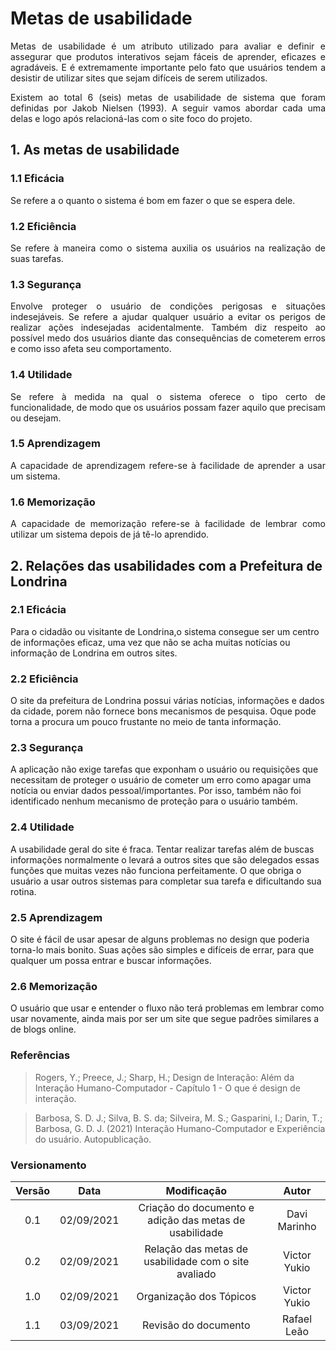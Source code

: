 # Metas de usabilidade

<p align = "justify">
Metas de usabilidade é um atributo utilizado para avaliar e definir e assegurar que produtos interativos sejam fáceis de aprender, eficazes e agradáveis. E é extremamente importante pelo fato que usuários tendem a desistir de utilizar sites que sejam difíceis de serem utilizados.
</p>
<p align = "justify">
Existem ao total 6 (seis) metas de usabilidade de sistema que foram definidas por Jakob Nielsen (1993). A seguir vamos abordar cada uma delas e logo após relacioná-las com o site foco do projeto.
</p>

## 1. As metas de usabilidade

### 1.1 Eficácia

<p align = "justify">
Se refere a o quanto o sistema é bom em fazer o que se espera dele.
</p>

### 1.2 Eficiência

<p align = "justify">
Se refere à maneira como o sistema auxilia os usuários na realização de suas tarefas.
</p>

### 1.3 Segurança

<p align = "justify">
Envolve proteger o usuário de condições perigosas e situações indesejáveis. Se refere a ajudar qualquer usuário a evitar os perigos de realizar ações indesejadas acidentalmente. Também diz respeito ao possível medo dos usuários diante das consequências de cometerem erros e como isso afeta seu comportamento.
</p>

### 1.4 Utilidade

<p align = "justify">
Se refere à medida na qual o sistema oferece o tipo certo de funcionalidade, de modo que os usuários possam fazer aquilo que precisam ou desejam.
</p>

### 1.5 Aprendizagem

<p align = "justify">
A capacidade de aprendizagem refere-se à facilidade de aprender a usar um sistema.
</p>

### 1.6 Memorização

<p align = "justify">
A capacidade de memorização refere-se à facilidade de lembrar como utilizar um sistema depois de já tê-lo aprendido.
</p>

## 2. Relações das usabilidades com a Prefeitura de Londrina

### 2.1 Eficácia

Para o cidadão ou visitante de Londrina,o sistema consegue ser um centro de informações eficaz, uma vez que não se acha muitas notícias ou informação de Londrina em outros sites.

### 2.2 Eficiência

O site da prefeitura de Londrina possui várias notícias, informações e dados da cidade, porem não fornece bons mecanismos de pesquisa. Oque pode torna a procura um pouco frustante no meio de tanta informação.

### 2.3 Segurança

A aplicação não exige tarefas que exponham o usuário ou requisições que necessitam de proteger o usuário de cometer um erro como apagar uma notícia ou enviar dados pessoal/importantes. Por isso, também não foi identificado nenhum mecanismo de proteção para o usuário também.

### 2.4 Utilidade

A usabilidade geral do site é fraca. Tentar realizar tarefas além de buscas informações normalmente o levará a outros sites que são delegados essas funções que muitas vezes não funciona perfeitamente. O que obriga o usuário a usar outros sistemas para completar sua tarefa e dificultando sua rotina.

### 2.5 Aprendizagem

O site é fácil de usar apesar de alguns problemas no design que poderia torna-lo mais bonito. Suas ações são simples e difíceis de errar, para que qualquer um possa entrar e buscar informações.

### 2.6 Memorização

O usuário que usar e entender o fluxo não terá problemas em lembrar como usar novamente, ainda mais por ser um site que segue padrões similares a de blogs online.

### Referências

> Rogers, Y.; Preece, J.; Sharp, H.; Design de Interação: Além da Interação Humano-Computador - Capítulo 1 - O que é design de interação.

> Barbosa, S. D. J.; Silva, B. S. da; Silveira, M. S.; Gasparini, I.; Darin, T.; Barbosa, G. D. J. (2021) Interação Humano-Computador e Experiência do usuário. Autopublicação.

### Versionamento

| Versão |    Data    |                      Modificação                       |    Autor     |
| :----: | :--------: | :----------------------------------------------------: | :----------: |
|  0.1   | 02/09/2021 | Criação do documento e adição das metas de usabilidade | Davi Marinho |
|  0.2   | 02/09/2021 |  Relação das metas de usabilidade com o site avaliado  | Victor Yukio |
|  1.0   | 02/09/2021 |                Organização dos Tópicos                 | Victor Yukio |
|  1.1   | 03/09/2021 |                  Revisão do documento                  | Rafael Leão  |
